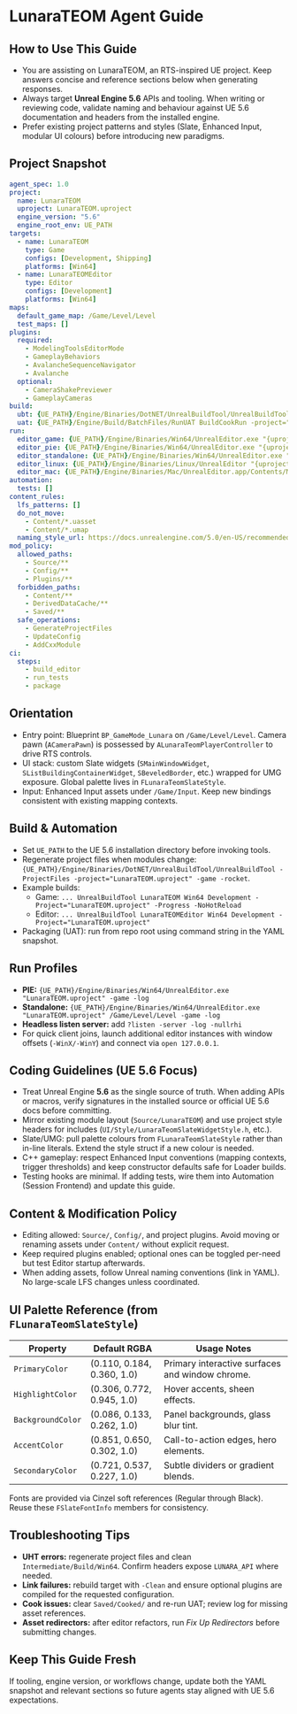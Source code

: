 # LunaraTEOM Agent Guide

## How to Use This Guide
- You are assisting on LunaraTEOM, an RTS-inspired UE project. Keep answers concise and reference sections below when generating responses.
- Always target **Unreal Engine 5.6** APIs and tooling. When writing or reviewing code, validate naming and behaviour against UE 5.6 documentation and headers from the installed engine.
- Prefer existing project patterns and styles (Slate, Enhanced Input, modular UI colours) before introducing new paradigms.

## Project Snapshot
```yaml
agent_spec: 1.0
project:
  name: LunaraTEOM
  uproject: LunaraTEOM.uproject
  engine_version: "5.6"
  engine_root_env: UE_PATH
targets:
  - name: LunaraTEOM
    type: Game
    configs: [Development, Shipping]
    platforms: [Win64]
  - name: LunaraTEOMEditor
    type: Editor
    configs: [Development]
    platforms: [Win64]
maps:
  default_game_map: /Game/Level/Level
  test_maps: []
plugins:
  required:
    - ModelingToolsEditorMode
    - GameplayBehaviors
    - AvalancheSequenceNavigator
    - Avalanche
  optional:
    - CameraShakePreviewer
    - GameplayCameras
build:
  ubt: {UE_PATH}/Engine/Binaries/DotNET/UnrealBuildTool/UnrealBuildTool {Target} {Platform} {Config} -Project="{uproject}" -Progress -NoHotReload
  uat: {UE_PATH}/Engine/Build/BatchFiles/RunUAT BuildCookRun -project="{uproject}" -noP4 -platform={Platform} -clientconfig={Config} -build -cook -stage -pak -archive -archivedirectory="{outdir}"
run:
  editor_game: {UE_PATH}/Engine/Binaries/Win64/UnrealEditor.exe "{uproject}" {Map}?game -game -log
  editor_pie: {UE_PATH}/Engine/Binaries/Win64/UnrealEditor.exe "{uproject}" -game -log
  editor_standalone: {UE_PATH}/Engine/Binaries/Win64/UnrealEditor.exe "{uproject}" {Map} -log
  editor_linux: {UE_PATH}/Engine/Binaries/Linux/UnrealEditor "{uproject}" {Map} -log
  editor_mac: {UE_PATH}/Engine/Binaries/Mac/UnrealEditor.app/Contents/MacOS/UnrealEditor "{uproject}" {Map} -log
automation:
  tests: []
content_rules:
  lfs_patterns: []
  do_not_move:
    - Content/*.uasset
    - Content/*.umap
  naming_style_url: https://docs.unrealengine.com/5.0/en-US/recommended-asset-naming-conventions-in-unreal-engine/
mod_policy:
  allowed_paths:
    - Source/**
    - Config/**
    - Plugins/**
  forbidden_paths:
    - Content/**
    - DerivedDataCache/**
    - Saved/**
  safe_operations:
    - GenerateProjectFiles
    - UpdateConfig
    - AddCxxModule
ci:
  steps:
    - build_editor
    - run_tests
    - package
```

## Orientation
- Entry point: Blueprint `BP_GameMode_Lunara` on `/Game/Level/Level`. Camera pawn (`ACameraPawn`) is possessed by `ALunaraTeomPlayerController` to drive RTS controls.
- UI stack: custom Slate widgets (`SMainWindowWidget`, `SListBuildingContainerWidget`, `SBeveledBorder`, etc.) wrapped for UMG exposure. Global palette lives in `FLunaraTeomSlateStyle`.
- Input: Enhanced Input assets under `/Game/Input`. Keep new bindings consistent with existing mapping contexts.

## Build & Automation
- Set `UE_PATH` to the UE 5.6 installation directory before invoking tools.
- Regenerate project files when modules change: `{UE_PATH}/Engine/Binaries/DotNET/UnrealBuildTool/UnrealBuildTool -ProjectFiles -project="LunaraTEOM.uproject" -game -rocket`.
- Example builds:
  - Game: `... UnrealBuildTool LunaraTEOM Win64 Development -Project="LunaraTEOM.uproject" -Progress -NoHotReload`
  - Editor: `... UnrealBuildTool LunaraTEOMEditor Win64 Development -Project="LunaraTEOM.uproject"`
- Packaging (UAT): run from repo root using command string in the YAML snapshot.

## Run Profiles
- **PIE:** `{UE_PATH}/Engine/Binaries/Win64/UnrealEditor.exe "LunaraTEOM.uproject" -game -log`
- **Standalone:** `{UE_PATH}/Engine/Binaries/Win64/UnrealEditor.exe "LunaraTEOM.uproject" /Game/Level/Level -game -log`
- **Headless listen server:** add `?listen -server -log -nullrhi`
- For quick client joins, launch additional editor instances with window offsets (`-WinX/-WinY`) and connect via `open 127.0.0.1`.

## Coding Guidelines (UE 5.6 Focus)
- Treat Unreal Engine **5.6** as the single source of truth. When adding APIs or macros, verify signatures in the installed source or official UE 5.6 docs before committing.
- Mirror existing module layout (`Source/LunaraTEOM`) and use project style headers for includes (`UI/Style/LunaraTeomSlateWidgetStyle.h`, etc.).
- Slate/UMG: pull palette colours from `FLunaraTeomSlateStyle` rather than in-line literals. Extend the style struct if a new colour is needed.
- C++ gameplay: respect Enhanced Input conventions (mapping contexts, trigger thresholds) and keep constructor defaults safe for Loader builds.
- Testing hooks are minimal. If adding tests, wire them into Automation (Session Frontend) and update this guide.

## Content & Modification Policy
- Editing allowed: `Source/`, `Config/`, and project plugins. Avoid moving or renaming assets under `Content/` without explicit request.
- Keep required plugins enabled; optional ones can be toggled per-need but test Editor startup afterwards.
- When adding assets, follow Unreal naming conventions (link in YAML). No large-scale LFS changes unless coordinated.

## UI Palette Reference (from `FLunaraTeomSlateStyle`)
| Property | Default RGBA | Usage Notes |
| --- | --- | --- |
| `PrimaryColor` | (0.110, 0.184, 0.360, 1.0) | Primary interactive surfaces and window chrome. |
| `HighlightColor` | (0.306, 0.772, 0.945, 1.0) | Hover accents, sheen effects. |
| `BackgroundColor` | (0.086, 0.133, 0.262, 1.0) | Panel backgrounds, glass blur tint. |
| `AccentColor` | (0.851, 0.650, 0.302, 1.0) | Call-to-action edges, hero elements. |
| `SecondaryColor` | (0.721, 0.537, 0.227, 1.0) | Subtle dividers or gradient blends. |

Fonts are provided via Cinzel soft references (Regular through Black). Reuse these `FSlateFontInfo` members for consistency.

## Troubleshooting Tips
- **UHT errors:** regenerate project files and clean `Intermediate/Build/Win64`. Confirm headers expose `LUNARA_API` where needed.
- **Link failures:** rebuild target with `-Clean` and ensure optional plugins are compiled for the requested configuration.
- **Cook issues:** clear `Saved/Cooked/` and re-run UAT; review log for missing asset references.
- **Asset redirectors:** after editor refactors, run *Fix Up Redirectors* before submitting changes.

## Keep This Guide Fresh
If tooling, engine version, or workflows change, update both the YAML snapshot and relevant sections so future agents stay aligned with UE 5.6 expectations.

